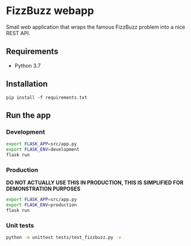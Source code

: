# FizzBuzz webapp

Small web application that wraps the famous FizzBuzz problem into a nice REST API.

## Requirements

- Python 3.7

## Installation

`pip install -f requirements.txt`

## Run the app

### Development

```bash
export FLASK_APP=src/app.py
export FLASK_ENV=development
flask run
```

### Production

**DO NOT ACTUALLY USE THIS IN PRODUCTION, THIS IS SIMPLIFIED FOR DEMONSTRATION PURPOSES**
```bash
export FLASK_APP=src/app.py
export FLASK_ENV=production
flask run
```

### Unit tests
```bash
python -m unittest tests/test_fizzbuzz.py -v
```